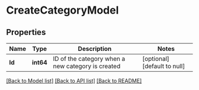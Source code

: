 # CreateCategoryModel

## Properties
Name | Type | Description | Notes
------------ | ------------- | ------------- | -------------
**Id** | **int64** | ID of the category when a new category is created | [optional] [default to null]

[[Back to Model list]](../README.md#documentation-for-models) [[Back to API list]](../README.md#documentation-for-api-endpoints) [[Back to README]](../README.md)


